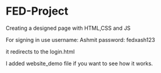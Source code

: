 # FED-Project
Creating a designed page with HTML,CSS and JS

For signing in use 
username: Ashmit
password: fedxash123

it redirects to the login.html

I added website_demo file if you want to see how it works.